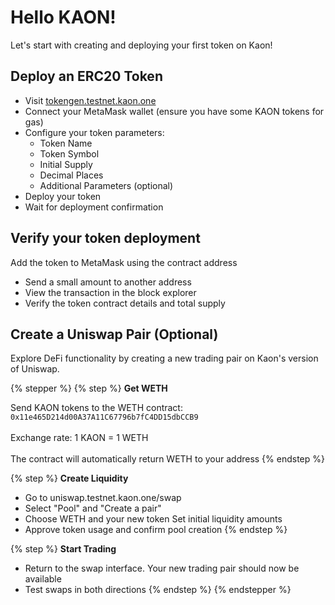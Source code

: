 # Hello KAON!

Let's start with creating and deploying your first token on Kaon!

## Deploy an ERC20 Token

* Visit [tokengen.testnet.kaon.one](https://tokengen.testnet.kaon.one)
* Connect your MetaMask wallet (ensure you have some KAON tokens for gas)
* Configure your token parameters:
  * Token Name
  * Token Symbol
  * Initial Supply
  * Decimal Places
  * Additional Parameters (optional)
* Deploy your token
* Wait for deployment confirmation

## Verify your token deployment

Add the token to MetaMask using the contract address

* Send a small amount to another address
* View the transaction in the block explorer
* Verify the token contract details and total supply

## Create a Uniswap Pair (Optional)&#x20;

Explore DeFi functionality by creating a new trading pair on Kaon's version of Uniswap.

{% stepper %}
{% step %}
**Get WETH**

Send KAON tokens to the WETH contract: `0x11e465D214d00A37A11C67796b7fC4DD15dbCCB9` \
\
Exchange rate: 1 KAON = 1 WETH \
\
The contract will automatically return WETH to your address
{% endstep %}

{% step %}
**Create Liquidity**

* Go to uniswap.testnet.kaon.one/swap&#x20;
* Select "Pool" and "Create a pair"&#x20;
* Choose WETH and your new token Set initial liquidity amounts&#x20;
* Approve token usage and confirm pool creation
{% endstep %}

{% step %}
**Start Trading**

* Return to the swap interface. Your new trading pair should now be available
* Test swaps in both directions
{% endstep %}
{% endstepper %}

